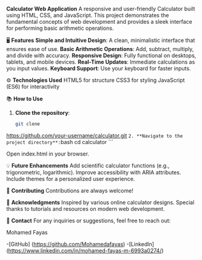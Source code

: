 **Calculator Web Application**
A responsive and user-friendly Calculator built using HTML, CSS, and JavaScript. This project demonstrates the fundamental concepts of web development and provides a sleek interface for performing basic arithmetic operations.

🖥️ **Features**
**Simple and Intuitive Design**: A clean, minimalistic interface that ensures ease of use.
**Basic Arithmetic Operations**: Add, subtract, multiply, and divide with accuracy.
**Responsive Design**: Fully functional on desktops, tablets, and mobile devices.
**Real-Time Updates**: Immediate calculations as you input values.
**Keyboard Support**: Use your keyboard for faster inputs.


⚙️ **Technologies Used**
HTML5 for structure
CSS3 for styling
JavaScript (ES6) for interactivity

📚 **How to Use**
1. **Clone the repository**:
    ```bash
    git clone
https://github.com/your-username/calculator.git
    ```
2. **Navigate to the project directory**:
    ```bash
  cd calculator
    ```

Open index.html in your browser.

💡 **Future Enhancements**
Add scientific calculator functions (e.g., trigonometric, logarithmic).
Improve accessibility with ARIA attributes.
Include themes for a personalized user experience.

🤝 **Contributing**
Contributions are always welcome!

🙌 **Acknowledgments**
Inspired by various online calculator designs.
Special thanks to tutorials and resources on modern web development.

📧 **Contact**
For any inquiries or suggestions, feel free to reach out:

Mohamed Fayas

-[GitHub] (https://github.com/Mohamedafayas)
-[LinkedIn] (https://www.linkedin.com/in/mohamed-fayas-m-6993a0274/)

